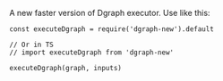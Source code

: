 A new faster version of Dgraph executor. Use like this:

```
const executeDgraph = require('dgraph-new').default

// Or in TS
// import executeDgraph from 'dgraph-new'

executeDgraph(graph, inputs) 
```
